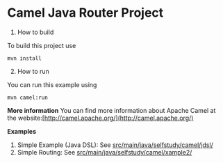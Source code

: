# Camel Java Router Project
1. How to build

To build this project use

    mvn install

2. How to run

You can run this example using

    mvn camel:run

**More information**
You can find more information about Apache Camel at the website:[http://camel.apache.org/](http://camel.apache.org/)


**Examples**
1. Simple Example (Java DSL): See [src/main/java/selfstudy/camel/jdsl/](src/main/java/selfstudy/camel/jdsl/)
2. Simple Routing: See [src/main/java/selfstudy/camel/xample2/](src/main/java/selfstudy/camel/xsample2/)